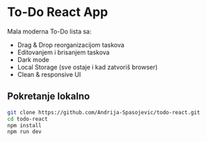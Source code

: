 # To-Do React App

Mala moderna To-Do lista sa:

- Drag & Drop reorganizacijom taskova
- Editovanjem i brisanjem taskova
- Dark mode
- Local Storage (sve ostaje i kad zatvoriš browser)
- Clean & responsive UI

## Pokretanje lokalno

```bash
git clone https://github.com/Andrija-Spasojevic/todo-react.git
cd todo-react
npm install
npm run dev
```

